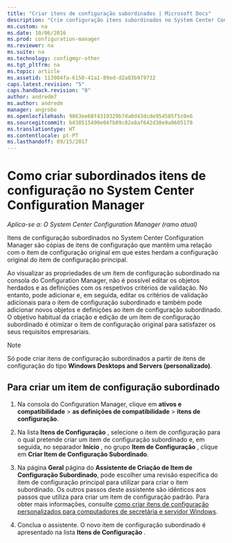 ```yaml
---
title: "Criar itens de configuração subordinados | Microsoft Docs"
description: "Crie configuração itens subordinados no System Center Configuration Manager."
ms.custom: na
ms.date: 10/06/2016
ms.prod: configuration-manager
ms.reviewer: na
ms.suite: na
ms.technology: configmgr-other
ms.tgt_pltfrm: na
ms.topic: article
ms.assetid: 113984fa-6150-41a1-89ed-d2a83b979732
caps.latest.revision: "5"
caps.handback.revision: "0"
author: andredm7
ms.author: andredm
manager: angrobe
ms.openlocfilehash: 9863ee68f4319329b7da0d43dcde954585f5c0e6
ms.sourcegitcommit: b438515490e04fb09c82a8af642d38e9a0605178
ms.translationtype: HT
ms.contentlocale: pt-PT
ms.lasthandoff: 09/15/2017
---
```

# <a name="how-to-create-child-configuration-items-in-system-center-configuration-manager"></a>Como criar subordinados itens de configuração no System Center Configuration Manager

*Aplica-se a: O System Center Configuration Manager (ramo atual)*

Itens de configuração subordinados no System Center Configuration Manager são cópias de itens de configuração que mantêm uma relação com o item de configuração original em que estes herdam a configuração original do item de configuração principal.  

Ao visualizar as propriedades de um item de configuração subordinado na consola do Configuration Manager, não é possível editar os objetos herdados e as definições com os respetivos critérios de validação. No entanto, pode adicionar e, em seguida, editar os critérios de validação adicionais para o item de configuração subordinado e também pode adicionar novos objetos e definições ao item de configuração subordinado.
O objetivo habitual da criação e edição de um item de configuração subordinado é otimizar o item de configuração original para satisfazer os seus requisitos empresariais.  

> [!NOTE]  
>  Só pode criar itens de configuração subordinados a partir de itens de configuração do tipo **Windows Desktops and Servers (personalizado)**.  

## <a name="to-create-a-child-configuration-item"></a>Para criar um item de configuração subordinado  

1.  Na consola do Configuration Manager, clique em **ativos e compatibilidade** > **as definições de compatibilidade** > **itens de configuração**.  

3.  Na lista **Itens de Configuração** , selecione o item de configuração para o qual pretende criar um item de configuração subordinado e, em seguida, no separador **Início** , no grupo **Item de Configuração** , clique em **Criar Item de Configuração Subordinado**.  

4.  Na página **Geral** página do **Assistente de Criação de Item de Configuração Subordinado**, pode escolher uma revisão específica do item de configuração principal para utilizar para criar o item subordinado. Os outros passos deste assistente são idênticos aos passos que utiliza para criar um item de configuração padrão. Para obter mais informações, consulte [como criar itens de configuração personalizados para computadores de secretária e servidor Windows](../../compliance/deploy-use/create-custom-configuration-items-for-windows-desktop-and-server-computers-managed-with-the-client.md).  

5.  Conclua o assistente. O novo item de configuração subordinado é apresentado na lista **Itens de Configuração** .  
